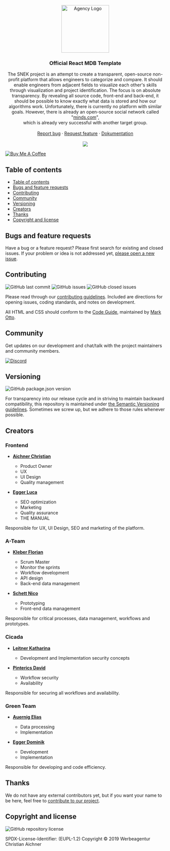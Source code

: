 <p align="center">
  <a href="https://snek.at/" target="_blank" rel="noopener noreferrer">
    <img src="https://avatars2.githubusercontent.com/u/55870326?s=400&u=c6c7f06305ddc94747d474850fde7b2044f53838&v=4" alt="Agency Logo" height="150">
  </a>
</p>

<h3 align="center">Official React MDB Template</h3>
<p align="center">
The SNEK project is an attempt to create a transparent, open-source non-profit platform that allows engineers to categorize and compare. It should enable engineers from adjacent fields to visualize each other's skills through visualization and project identification. The focus is on absolute transparency. By revealing all source code, front-end and back-end, it should be possible to know exactly what data is stored and how our algorithms work. Unfortunately, there is currently no platform with similar goals. However, there is already an open-source social network called "<a href="https://github.com/Minds">minds.com</a>", <br> which is already very successful with another target group.
  <br>
  <br>
  <a href="https://github.com/snek-at/front/issues/new?template=bug_report.md">Report bug</a>
  ·
  <a href="https://github.com/snek-at/front/issues/new?template=feature_request.md">Request feature</a>
  ·
  <a href="https://www.overleaf.com/read/bcxwhwbhrmps">Dokumentation</a>
  <br>
  <br>
  <a href="https://www.codacy.com/app/kleberbaum/front">
    <img src="https://api.codacy.com/project/badge/Grade/20d80a1790c44c90a3376e77d34a99ff" />
  </a>
</p>

<a href="https://www.buymeacoffee.com/M4SVRWQ" target="_blank"><img src="https://bmc-cdn.nyc3.digitaloceanspaces.com/BMC-button-images/custom_images/yellow_img.png" alt="Buy Me A Coffee" style="height: auto !important;width: auto !important;" ></a>


## Table of contents

- [Table of contents](#table-of-contents)
- [Bugs and feature requests](#bugs-and-feature-requests)
- [Contributing](#contributing)
- [Community](#community)
- [Versioning](#versioning)
- [Creators](#creators)
- [Thanks](#thanks)
- [Copyright and license](#copyright-and-license)

## [](#bug-and-feature-requests)Bugs and feature requests

Have a bug or a feature request? Please first search for existing and closed issues. If your problem or idea is not
addressed yet, [please open a new issue](https://github.com/snek-at/front/issues/new/choose).

## [](#contributing)Contributing

![GitHub last commit](https://img.shields.io/github/last-commit/snek-at/front)
![GitHub issues](https://img.shields.io/github/issues-raw/snek-at/front)
![GitHub closed issues](https://img.shields.io/github/issues-closed-raw/snek-at/front?color=green)

Please read through our
[contributing guidelines](https://github.com/snek-at/front/blob/master/CONTRIBUTING.md). Included are
directions for opening issues, coding standards, and notes on development.

All HTML and CSS should conform to the [Code Guide](https://github.com/mdo/code-guide), maintained by
[Mark Otto](https://github.com/mdo).

## [](#community)Community

Get updates on our development and chat/talk with the project maintainers and community members.

[![Discord][discord-badge]][discord]

## [](#versioning)Versioning

![GitHub package.json version](https://img.shields.io/github/package-json/v/snek-at/front)

For transparency into our release cycle and in striving to maintain backward compatibility, this repository is
maintained under [the Semantic Versioning guidelines](https://semver.org/). Sometimes we screw up, but we adhere to
those rules whenever possible.

## [](#creators)Creators
### [](#frontend)Frontend
- **[Aichner Christian](https://github.com/Aichnerc)**
  + Product Owner
  + UX
  + UI Design
  + Quality management

- **[Egger Luca](https://github.com/eggerd)**
  + SEO optimization
  + Marketing
  + Quality assurance
  + THE MANUAL

Responsible for UX, UI Design, SEO and marketing of the platform.

### [](#ateam)A-Team
- **[Kleber Florian](https://github.com/kleberbaum)**
  + Scrum Master
  + Monitor the sprints
  + Workflow development
  + API design 
  + Back-end data management

- **[Schett Nico](https://github.com/schettn)**
  + Prototyping
  + Front-end data management

Responsible for critical processes, data management, workflows and prototypes.

### [](#cicada)Cicada
- **[Leitner Katharina](https://github.com/leitnerkatharina)**
  + Development and Implementation security concepts

- **[Pinterics David](https://github.com/pinterid)**
  + Workflow security
  + Availability

Responsible for securing all workflows and availability.

### [](#greenteam)Green Team
- **[Auernig Elias](https://github.com/auernige)**
  + Data processing
  + Implementation

- **[Egger Dominik](https://github.com/eggerd)**
  + Development
  + Implementation

Responsible for developing and code efficiency.

## [](#thanks)Thanks

We do not have any external contributors yet, but if you want your name to be here, feel free
to [contribute to our project](#contributing).

## [](#copyright-and-license)Copyright and license

![GitHub repository license](https://img.shields.io/badge/license-EUPL--1.2-blue)

SPDX-License-Identifier: (EUPL-1.2)
Copyright © 2019 Werbeagentur Christian Aichner

[discord-badge]: https://img.shields.io/badge/Discord-Join%20chat%20%E2%86%92-738bd7.svg
[discord]: https://discord.gg/dnxUJmk
